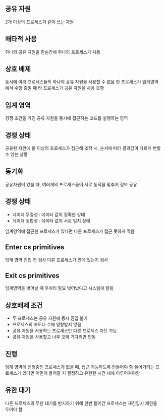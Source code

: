 
## 공유 자원
2개 이상의 프로세스가 같이 쓰는 자원

## 배타적 사용
하나의 공유 자원을 한순간에 하나의 프로세스가 사용

## 상호 배제
동시에 여러 프로세스들의 하나의 공유 자원을 사용할 수 없음
한 프로세스가 임계영역에서 수행 중일 때 타 프로세스가 공유 자원을 사용 못함

## 임계 영역
경쟁 조건을 가진 공유 자원을 동시에 접근하는 코드를 실행하는 영역

## 경쟁 상태
공유된 자원에 둘 이상의 프로세스가 접근해 조작 시, 순서에 따라 결과값이 다르게 변할 수 있는 상황

## 동기화
공유자원이 있을 때, 여러개의 프로세스들이 서로 동작을 맞추어 정보 공유  

## 경쟁 상태
-   데이터 무결성 : 데이터 값이 정확한 상태
-   데이터 정합성 : 데이터 값이 서로 일치 상태
  
임계영역에 접근한 프로세스가 있다면 다른 프로세스가 접근 못하게 막음

  

## Enter cs primitives
임계 영역 진입 전 검사
다른 프로세스가 안에 있는지 검사

## Exit cs primitives
임계영역을 벗어날 때 후처리 필요
벗어났다고 시스템에 알림

## 상호배제 조건
- 두 프로세스는 공유 자원에 동시 진입 불가
- 프로세스의 속도나 수에 영향받지 않음
- 공유 자원을 사용하는 프로세스만 다른 프로세스 차단 가능
- 공유 자원을 사용할고 너무 오래 기다리면 안됨

## 진행
임계 영역에 진행중인 프로세스가 없을 때, 접근 가능하도록 만들어야 함
들어가려는 프로세스가 있다면 어떤게 들어갈 지 결정하고 유한한 시간 내에 이루어져야함

## 유한 대기
다른 프로세스의 무한 대기를 반지하기 위해 한번 들어간 프로세스는 재진입시 제한을 두어야 함